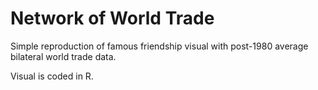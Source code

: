 # Network of World Trade

Simple reproduction of famous friendship visual with post-1980 average bilateral world trade data.

Visual is coded in R. 


